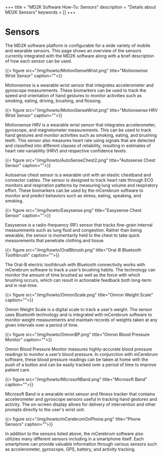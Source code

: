 +++
title = "MD2K Software How-To: Sensors"
description = "Details about MD2K Sensors"
keywords = []
+++


# Sensors

The MD2K software platform is configurable for a wide variety of mobile and wearable sensors. This page shows an overview of the sensors currently integrated with the MD2K software along with a brief description of how each sensor can be used.

{{< figure src="/img/howto/MotionSenseWrist.png" title="Motionsense Wrist Sensor" caption="">}}

Motionsense is a wearable wrist sensor that integrates accelerometer and gyroscope measurements. These biomarkers can be used to track the speed and orientation of hand gestures to monitor activities such as smoking, eating, driving, brushing, and flossing.

{{< figure src="/img/howto/MotionSenseWrist.png" title="Motionsense HRV Wrist Sensor" caption="">}}

Motionsense HRV is a wearable wrist sensor that integrates accelerometer, gyroscope, and magnetometer measurements. This can be used to track hand gestures and monitor activities such as smoking, eating, and brushing teeth. This sensor also measures heart rate using signals that are detected and classified into different classes of reliability, resulting in estimates of heart rate variability (HRV) and respective confidence levels.

{{< figure src="/img/howto/AutoSenseChest2.png" title="Autosense Chest Sensor" caption="">}}

Autosense chest sensor is a wearable unit with an elastic chestband and connector cables. The sensor is designed to track heart rate through ECG monitors and respiration patterns by measuring lung volume and respiratory effort. These biomarkers can be used by the mCerebrum software to monitor and predict behaviors such as stress, eating, speaking, and smoking.

{{< figure src="/img/howto/Easysense.png" title="Easysense Chest Sensor" caption="">}}

Easysense is a radio-frequency (RF) sensor that tracks fine-grain internal measurements such as lung fluid and congestion. Rather than being wearable, the sensor is momentarily held to the chest to take quick measurements that penetrate clothing and tissue.

{{< figure src="/img/howto/OralBbrush.png" title="Oral-B Bluetooth Toothbrush" caption="">}}

The Oral-B electric toothbrush with Bluetooth connectivity works with mCerebrum software to track a user’s brushing habits. The technology can monitor the amount of time brushed as well as the force with which brushing occurs, which can result in actionable feedback both long-term and in real-time.

{{< figure src="/img/howto/OmronScale.png" title="Omron Weight Scale" caption="">}}

Omron Weight Scale is a digital scale to track a user’s weight. The sensor uses Bluetooth technology and is integrated with mCerebrum software to monitor weight measurements and maintain records of weights taken at any given intervals over a period of time.

{{< figure src="/img/howto/OmronBP.png" title="Omron Blood Pressure Monitor" caption="">}}

Omron Blood Pressure Monitor measures highly-accurate blood pressure readings to monitor a user’s blood pressure. In conjunction with mCerebrum software, these blood pressure readings can be taken at home with the push of a button and can be easily tracked over a period of time to improve patient care.

{{< figure src="/img/howto/MicrosoftBand.png" title="Microsoft Band" caption="">}}

Microsoft Band is a wearable wrist sensor and fitness tracker that contains accelerometer and gyroscope sensors useful in tracking hand gestures and activity. The on-screen display allows for delivery of intervention and other prompts directly to the user's wrist unit.

{{< figure src="/img/howto/mCerebrumOnPhone.png" title="Phone Sensors" caption="">}}

In addition to the sensors listed above, the mCerebrum software also utilizies many different sensors including in a smartphone itself. Each smartphone can provide valuable information through various sensors such as accelerometer, gyroscope, GPS, battery, and activity tracking.
